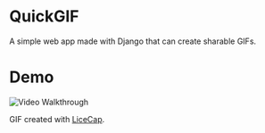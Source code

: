 # QuickGIF
A simple web app made with Django that can create sharable GIFs. 

# Demo

<img src='walkthrough.gif' title='Video Walkthrough' width='' alt='Video Walkthrough' />

GIF created with [LiceCap](http://www.cockos.com/licecap/).
